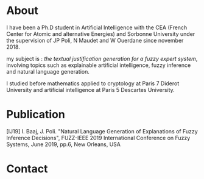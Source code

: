 # About

I have been a Ph.D student in Artificial Intelligence with the CEA (French Center for Atomic and alternative Energies) and Sorbonne University under the supervision of JP Poli, N Maudet and W Ouerdane since november 2018.

my subject is : *the textual justification generation for a fuzzy expert system*, involving topics such as explainable artificial intelligence, fuzzy inference and natural language generation.

I studied before mathematics applied to cryptology at Paris 7 Diderot University and artificial intelligence at Paris 5 Descartes University.

# Publication 

 [IJ19] I. Baaj, J. Poli. "Natural Language Generation of Explanations of Fuzzy Inference Decisions", FUZZ-IEEE 2019 International Conference on Fuzzy Systems, June 2019, pp.6, New Orleans, USA 
 
# Contact

